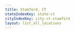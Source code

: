 ```yaml
---
title: Stamford, CT
stateIndexKey: state-ct
cityIndexKey: city-ct-stamford
layout: list_all_locations
---
```

